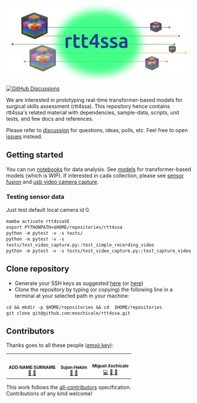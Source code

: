 <p float="left">
   <img src="docs/figures/logo.png" alt="rtt4ssa" width="500"/>
</p>

[![GitHub Discussions](https://img.shields.io/github/discussions/mxochicale/rtt4ssa)](https://github.com/mxochicale/rtt4ssa/discussions)

We are interested in prototyping real-time transformer-based models for surgical skills assessment (rtt4ssa).
This repository hence contains rtt4ssa's related material with dependencies, sample-data, scripts, unit tests, and few docs and references. 

Please refer to [discussion](https://github.com/mxochicale/rtt4ssa/discussions/landing) for questions, ideas, polls, etc.
Feel free to open [issues](https://github.com/mxochicale/rtt4ssa/issues) instead.

## Getting started
You can run [notebooks](rtt4ssa/data_analysis) for data analysis.
See [models](rtt4ssa/models) for transformer-based models (which is WIP). 
If interested in cada collection, please see [sensor fusion](rtt4ssa/sensor_fusion) and [usb video camera capture](rtt4ssa/usb_endoscope).   

### Testing sensor data
Just test default local camera id 0.   
```
mamba activate rtt4ssaVE
export PYTHONPATH=$HOME/repositories/rtt4ssa
python -m pytest -v -s tests/
python -m pytest -v -s tests/test_video_capture.py::test_simple_recording_video
python -m pytest -v -s tests/test_video_capture.py::test_capture_video
```

## Clone repository
* Generate your SSH keys as suggested [here](https://docs.github.com/en/github/authenticating-to-github/generating-a-new-ssh-key-and-adding-it-to-the-ssh-agent) (or [here](https://github.com/mxochicale/tools/blob/main/github/SSH.md))
* Clone the repository by typing (or copying) the following line in a terminal at your selected path in your machine:
```
cd && mkdir -p $HOME/repositories && cd  $HOME/repositories
git clone git@github.com:mxochicale/rtt4ssa.git
```

## Contributors
Thanks goes to all these people ([emoji key](https://allcontributors.org/docs/en/emoji-key)):  
<!-- ALL-CONTRIBUTORS-LIST:START - Do not remove or modify this section -->
<!-- prettier-ignore-start -->
<!-- markdownlint-disable -->
<table>
  <tr>
	<!-- CONTRIBUTOR -->
	<td align="center">
		<!-- ADD GITHUB USERNAME AND HASH FOR GITHUB PHOTO -->
		<a href="https://github.com/???"><img src="https://avatars1.githubusercontent.com/u/23114020?v=4?s=100" width="100px;" alt=""/>
		<br />
			<sub> <b>ADD NAME SURNAME</b> </sub>        
		</a>
		<br />
			<!-- ADD GITHUB REPOSITORY AND PROJECT, TITLE AND EMOJIS -->
			<a href="https://github.com/$PROJECTNAME/$REPOSITORY_NAME/commits?author=" title="Research">  🔬 🤔  </a>
	</td>
	<!-- CONTRIBUTOR -->
	<td align="center">
		<!-- ADD GITHUB USERNAME AND HASH FOR GITHUB PHOTO -->
		<a href="https://github.com/AbuAbdul1ah"><img src="https://avatars1.githubusercontent.com/u/131908567?v=4?s=100" width="100px;" alt=""/>
		<br />
			<sub> <b>Sujon Hekim</b> </sub>        
		</a>
		<br />
			<!-- ADD GITHUB REPOSITORY AND PROJECT, TITLE AND EMOJIS -->
			<a href="https://github.com/mxochicale/in2research2023/commits?author=AbuAbdul1ah" title="Research">  🔬 🤔  </a>
	</td>
	<!-- CONTRIBUTOR -->
	<td align="center">
		<a href="https://github.com/mxochicale"><img src="https://avatars1.githubusercontent.com/u/11370681?v=4?s=100" width="100px;" alt=""/>
			<br />
			<sub><b>Miguel Xochicale</b></sub>          
			<br />
		</a>
			<a href="https://github.com/mxochicale/in2research2023/commits?author=mxochicale" title="Code">💻</a> 
			<a href="ttps://github.com/mxochicale/in2research2023/commits?author=mxochicale" title="Documentation">📖  🔧 </a>
	</td>
  </tr>
</table>
<!-- markdownlint-restore -->
<!-- prettier-ignore-end -->

<!-- ALL-CONTRIBUTORS-LIST:END -->

This work follows the [all-contributors](https://github.com/all-contributors/all-contributors) specification.  
Contributions of any kind welcome!
